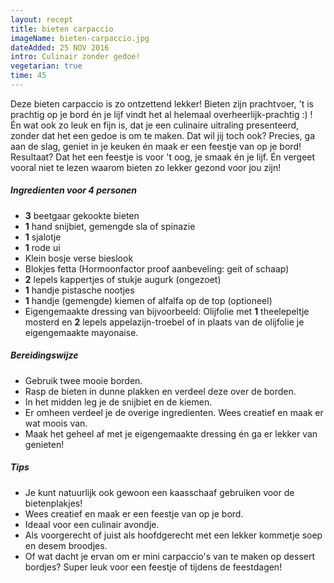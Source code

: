 ```yaml
---
layout: recept
title: bieten carpaccio
imageName: bieten-carpaccio.jpg
dateAdded: 25 NOV 2016
intro: Culinair zonder gedoe!
vegetarian: true
time: 45
---
```


Deze bieten carpaccio is zo ontzettend lekker! Bieten zijn prachtvoer, 't is prachtig op je bord én je lijf vindt het al helemaal overheerlijk-prachtig :) ! Én wat ook zo leuk en fijn is, dat je een culinaire uitraling presenteerd, zonder dat het een gedoe is om te maken. Dat wil jij toch ook? Precies, ga aan de slag, geniet in je keuken én maak er een feestje van op je bord! Resultaat? Dat het een feestje is voor 't oog, je smaak én je lijf. Én vergeet vooral niet te lezen waarom bieten zo lekker gezond voor jou zijn!

##### Ingredienten voor <span class="personen">4</span> personen
* <b>3</b> beetgaar gekookte bieten
* <b>1</b> hand snijbiet, gemengde sla of spinazie
* <b>1</b> sjalotje
* <b>1</b> rode ui
*  Klein bosje verse bieslook
*  Blokjes fetta (Hormoonfactor proof aanbeveling: geit of schaap)
* <b>2</b> lepels kappertjes of stukje augurk (ongezoet)
* <b>1</b> handje pistasche nootjes
* <b>1</b> handje (gemengde) kiemen of alfalfa op de top (optioneel)
* Eigengemaakte dressing van bijvoorbeeld: Olijfolie met <b>1</b> theelepeltje mosterd en <b>2</b> lepels appelazijn-troebel of in plaats van de olijfolie je eigengemaakte mayonaise.

##### Bereidingswijze
* Gebruik twee mooie borden.
* Rasp de bieten in dunne plakken en verdeel deze over de borden.
* In het midden leg je de snijbiet en de kiemen.
* Er omheen verdeel je de overige ingredienten. Wees creatief en maak er wat moois van.
* Maak het geheel af met je eigengemaakte dressing én ga er lekker van genieten!

##### Tips
* Je kunt natuurlijk ook gewoon een kaasschaaf gebruiken voor de bietenplakjes!
* Wees creatief en maak er een feestje van op je bord.
* Ideaal voor een culinair avondje.
* Als voorgerecht of juist als hoofdgerecht met een lekker kommetje soep en desem broodjes.
* Of wat dacht je ervan om er mini carpaccio's van te maken op dessert bordjes? Super leuk voor een feestje of tijdens de feestdagen!   
